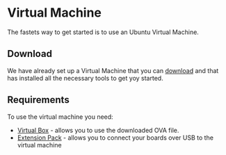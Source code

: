 # Virtual Machine

The fastets way to get started is to use an Ubuntu Virtual Machine.

## Download

We have already set up a Virtual Machine that you can [download](https://wyliodrin.com) and that has installed all the necessary tools
to get yoy started.

## Requirements

To use the virtual machine you need:
 - [Virtual Box](https://www.virtualbox.org/) - allows you to use the downloaded OVA file.
 - [Extension Pack](https://download.virtualbox.org/virtualbox/6.1.30/Oracle_VM_VirtualBox_Extension_Pack-6.1.30.vbox-extpack) - allows you to connect your boards over USB to the virtual machine
